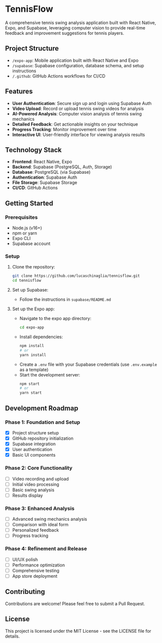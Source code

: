 # TennisFlow

A comprehensive tennis swing analysis application built with React Native, Expo, and Supabase, leveraging computer vision to provide real-time feedback and improvement suggestions for tennis players.

## Project Structure

- `/expo-app`: Mobile application built with React Native and Expo
- `/supabase`: Supabase configuration, database schema, and setup instructions
- `/.github`: GitHub Actions workflows for CI/CD

## Features

- **User Authentication**: Secure sign up and login using Supabase Auth
- **Video Upload**: Record or upload tennis swing videos for analysis
- **AI-Powered Analysis**: Computer vision analysis of tennis swing mechanics
- **Detailed Feedback**: Get actionable insights on your technique
- **Progress Tracking**: Monitor improvement over time
- **Interactive UI**: User-friendly interface for viewing analysis results

## Technology Stack

- **Frontend**: React Native, Expo
- **Backend**: Supabase (PostgreSQL, Auth, Storage)
- **Database**: PostgreSQL (via Supabase)
- **Authentication**: Supabase Auth
- **File Storage**: Supabase Storage
- **CI/CD**: GitHub Actions

## Getting Started

### Prerequisites

- Node.js (v16+)
- npm or yarn
- Expo CLI
- Supabase account

### Setup

1. Clone the repository:
   ```bash
   git clone https://github.com/lucaschinaglia/tennisflow.git
   cd tennisflow
   ```

2. Set up Supabase:
   - Follow the instructions in `supabase/README.md`

3. Set up the Expo app:
   - Navigate to the expo app directory:
     ```bash
     cd expo-app
     ```
   - Install dependencies:
     ```bash
     npm install
     # or
     yarn install
     ```
   - Create a `.env` file with your Supabase credentials (use `.env.example` as a template)
   - Start the development server:
     ```bash
     npm start
     # or
     yarn start
     ```

## Development Roadmap

### Phase 1: Foundation and Setup
- [x] Project structure setup
- [x] GitHub repository initialization
- [x] Supabase integration
- [x] User authentication
- [x] Basic UI components

### Phase 2: Core Functionality
- [ ] Video recording and upload
- [ ] Initial video processing
- [ ] Basic swing analysis
- [ ] Results display

### Phase 3: Enhanced Analysis
- [ ] Advanced swing mechanics analysis
- [ ] Comparison with ideal form
- [ ] Personalized feedback
- [ ] Progress tracking

### Phase 4: Refinement and Release
- [ ] UI/UX polish
- [ ] Performance optimization
- [ ] Comprehensive testing
- [ ] App store deployment

## Contributing

Contributions are welcome! Please feel free to submit a Pull Request.

## License

This project is licensed under the MIT License - see the LICENSE file for details.